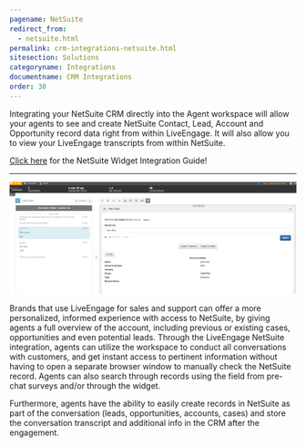```yaml
---
pagename: NetSuite
redirect_from:
  - netsuite.html
permalink: crm-integrations-netsuite.html
sitesection: Solutions
categoryname: Integrations
documentname: CRM Integrations
order: 30
---
```


Integrating your NetSuite CRM directly into the Agent workspace will allow your agents to see and create NetSuite Contact, Lead, Account and Opportunity record data right from within LiveEngage. It will also allow you to view your LiveEngage transcripts from within NetSuite.

<div class="inntertext configlink"><a href="https://s3-eu-west-1.amazonaws.com/ce-sr/CA/CRM+Integration+Guides/NetSuite+Integration+Guide.pdf" target="_blank">Click here</a> for the NetSuite Widget Integration Guide!</div>
<hr class="solutionshr" />

<img src="images/ns1.png"  alt="InAppOverview1">


Brands that use LiveEngage for sales and support can offer a more personalized, informed experience with access to NetSuite, by giving agents a full overview of the account, including previous or existing cases, opportunities and even potential leads. Through the LiveEngage NetSuite integration, agents can utilize the workspace to conduct all conversations with customers, and get instant access to pertinent information without having to open a separate browser window to manually check the NetSuite record. Agents can also search through records using the field from pre-chat surveys and/or through the widget.

Furthermore, agents have the ability to easily create records in NetSuite as part of the conversation (leads, opportunities, accounts, cases) and store the conversation transcript and additional info in the CRM after the engagement.
